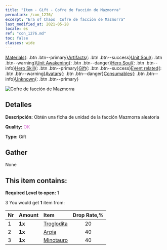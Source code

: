 ```yaml
---
title: "Item - Gift - Cofre de facción de Mazmorra"
permalink: /con_1276/
excerpt: "Era of Chaos  Cofre de facción de Mazmorra"
last_modified_at: 2021-05-28
locale: es
ref: "con_1276.md"
toc: false
classes: wide
---
```

 [Materials](/ItemsES/){: .btn .btn--primary}[Artifacts](/ItemsES/Artifacts/){: .btn .btn--success}[Unit Soul](/ItemsES/UnitSoul/){: .btn .btn--warning}[Unit Awakening](/ItemsES/UnitAwakening/){: .btn .btn--danger}[Hero Soul](/ItemsES/HeroSoul/){: .btn .btn--info}[Hero Skill](/ItemsES/HeroSkill/){: .btn .btn--primary}[Gift](/ItemsES/Gift/){: .btn .btn--success}[Event related](/ItemsES/Events/){: .btn .btn--warning}[Avatars](/ItemsES/Avatars/){: .btn .btn--danger}[Consumables](/ItemsES/Consumables/){: .btn .btn--info}[Unknown](/ItemsES/Unknown/){: .btn .btn--primary}

 ![Cofre de facción de Mazmorra](/images/t/i_904008.png)

## Detalles
 **Descripción:** Obtén una ficha de unidad de la facción Mazmorra aleatoria

 **Quality:** <span style="color: #DA70D6">OK</span>

 **Type:** Gift

## Gather

  None

## This item contains:

 **Required Level to open:** 1

 3 You would get **1** item  from:

  | Nr | Amount |     Item    | Drop Rate,% |
  |:---|:-------|:------------|:---------:|
  | 1 |  **1x** | [Troglodita](/ItemsES/unt_244/) | 20 | 
  | 2 |  **1x** | [Arpía](/ItemsES/unt_245/) | 40 | 
  | 3 |  **1x** | [Minotauro](/ItemsES/unt_248/) | 40 | 
